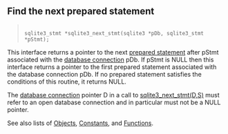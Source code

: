 ## Find the next prepared statement




> ```
> 
> sqlite3_stmt *sqlite3_next_stmt(sqlite3 *pDb, sqlite3_stmt *pStmt);
> 
> ```



This interface returns a pointer to the next [prepared statement](../c3ref/stmt.html) after
pStmt associated with the [database connection](../c3ref/sqlite3.html) pDb. If pStmt is NULL
then this interface returns a pointer to the first prepared statement
associated with the database connection pDb. If no prepared statement
satisfies the conditions of this routine, it returns NULL.


The [database connection](../c3ref/sqlite3.html) pointer D in a call to
[sqlite3\_next\_stmt(D,S)](../c3ref/next_stmt.html) must refer to an open database
connection and in particular must not be a NULL pointer.


See also lists of
 [Objects](../c3ref/objlist.html),
 [Constants](../c3ref/constlist.html), and
 [Functions](../c3ref/funclist.html).


